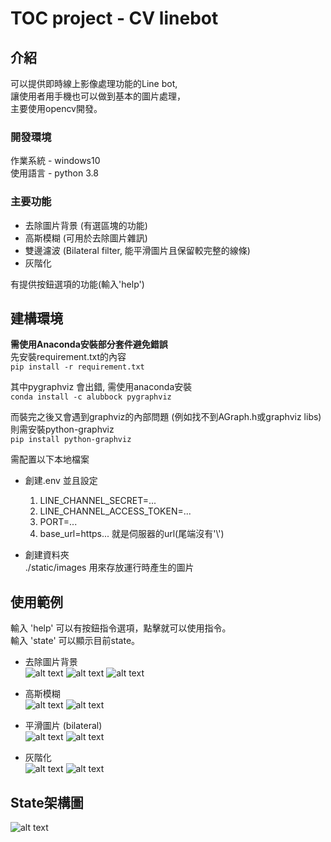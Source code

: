 # TOC project - CV linebot
## 介紹
可以提供即時線上影像處理功能的Line bot,    
讓使用者用手機也可以做到基本的圖片處理，  
主要使用opencv開發。

### 開發環境
作業系統 - windows10  
使用語言 - python 3.8

### 主要功能
* 去除圖片背景 (有選區塊的功能)
* 高斯模糊 (可用於去除圖片雜訊)
* 雙邊濾波 (Bilateral filter, 能平滑圖片且保留較完整的線條)
* 灰階化

有提供按鈕選項的功能(輸入'help')

## 建構環境
**需使用Anaconda安裝部分套件避免錯誤**  
先安裝requirement.txt的內容  
`pip install -r requirement.txt`

其中pygraphviz  會出錯, 需使用anaconda安裝  
`conda install -c alubbock pygraphviz`

而裝完之後又會遇到graphviz的內部問題 (例如找不到AGraph.h或graphviz libs)  
則需安裝python-graphviz  
`pip install python-graphviz`  

需配置以下本地檔案
* 創建.env 並且設定
    1. LINE_CHANNEL_SECRET=...
    2. LINE_CHANNEL_ACCESS_TOKEN=...
    3. PORT=...
    4. base_url=https... 就是伺服器的url(尾端沒有'\\')

* 創建資料夾  
    ./static/images 用來存放運行時產生的圖片

## 使用範例

輸入 'help' 可以有按鈕指令選項，點擊就可以使用指令。  
輸入 'state' 可以顯示目前state。  
* 去除圖片背景  
![alt text](https://github.com/nckuwater/CV-linebot/blob/master/example/rbg1.png?raw=true)
![alt text](https://github.com/nckuwater/CV-linebot/blob/master/example/rbg2.png?raw=true)
![alt text](https://github.com/nckuwater/CV-linebot/blob/master/example/rbg3.png?raw=true)

* 高斯模糊  
![alt text](https://github.com/nckuwater/CV-linebot/blob/master/example/gau1.png?raw=true)
![alt text](https://github.com/nckuwater/CV-linebot/blob/master/example/gau2.png?raw=true)  

* 平滑圖片 (bilateral)  
![alt text](https://github.com/nckuwater/CV-linebot/blob/master/example/bil1.png?raw=true)
![alt text](https://github.com/nckuwater/CV-linebot/blob/master/example/bil2.png?raw=true)

* 灰階化  
![alt text](https://github.com/nckuwater/CV-linebot/blob/master/example/gray1.png?raw=true)
![alt text](https://github.com/nckuwater/CV-linebot/blob/master/example/gray2.png?raw=true)

## State架構圖
![alt text](https://github.com/nckuwater/CV-linebot/blob/master/fsm.png?raw=true)
